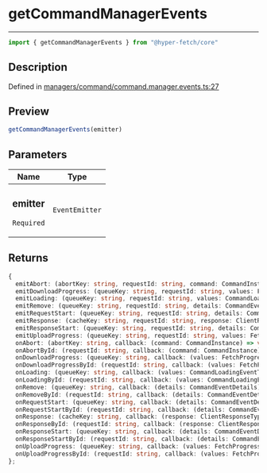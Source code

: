 

# getCommandManagerEvents

<div class="api-docs__separator" data-reactroot="">

---

</div><div class="api-docs__import" data-reactroot="">

```ts
import { getCommandManagerEvents } from "@hyper-fetch/core"
```

</div><div class="api-docs__section">

## Description

</div><div class="api-docs__description"><span class="api-docs__do-not-parse">



</span></div><p class="api-docs__definition">

Defined in [managers/command/command.manager.events.ts:27](https://github.com/BetterTyped/hyper-fetch/blob/a5ae46b5/packages/core/src/managers/command/command.manager.events.ts#L27)

</p><div class="api-docs__section">

## Preview

</div><div class="api-docs__preview fn">

```ts
getCommandManagerEvents(emitter)
```

</div><div class="api-docs__section">

## Parameters

</div><div class="api-docs__parameters"><table><thead><tr><th>Name</th><th>Type</th></tr></thead><tbody><tr param-data="emitter"><td class="api-docs__param-name required">

### emitter 

`Required`

</td><td class="api-docs__param-type">

`EventEmitter`

</td></tr></tbody></table></div><div class="api-docs__section">

## Returns

</div><div class="api-docs__returns">

```ts
{
  emitAbort: (abortKey: string, requestId: string, command: CommandInstance) => void;
  emitDownloadProgress: (queueKey: string, requestId: string, values: FetchProgressType, details: CommandEventDetails) => void;
  emitLoading: (queueKey: string, requestId: string, values: CommandLoadingEventType) => void;
  emitRemove: (queueKey: string, requestId: string, details: CommandEventDetails) => void;
  emitRequestStart: (queueKey: string, requestId: string, details: CommandEventDetails) => void;
  emitResponse: (cacheKey: string, requestId: string, response: ClientResponseType, details: CommandResponseDetails) => void;
  emitResponseStart: (queueKey: string, requestId: string, details: CommandEventDetails) => void;
  emitUploadProgress: (queueKey: string, requestId: string, values: FetchProgressType, details: CommandEventDetails) => void;
  onAbort: (abortKey: string, callback: (command: CommandInstance) => void) => VoidFunction;
  onAbortById: (requestId: string, callback: (command: CommandInstance) => void) => VoidFunction;
  onDownloadProgress: (queueKey: string, callback: (values: FetchProgressType, details: CommandEventDetails) => void) => VoidFunction;
  onDownloadProgressById: (requestId: string, callback: (values: FetchProgressType, details: CommandEventDetails) => void) => VoidFunction;
  onLoading: (queueKey: string, callback: (values: CommandLoadingEventType) => void) => VoidFunction;
  onLoadingById: (requestId: string, callback: (values: CommandLoadingEventType) => void) => VoidFunction;
  onRemove: (queueKey: string, callback: (details: CommandEventDetails) => void) => VoidFunction;
  onRemoveById: (requestId: string, callback: (details: CommandEventDetails) => void) => VoidFunction;
  onRequestStart: (queueKey: string, callback: (details: CommandEventDetails) => void) => VoidFunction;
  onRequestStartById: (requestId: string, callback: (details: CommandEventDetails) => void) => VoidFunction;
  onResponse: (cacheKey: string, callback: (response: ClientResponseType, details: CommandResponseDetails) => void) => VoidFunction;
  onResponseById: (requestId: string, callback: (response: ClientResponseType, details: CommandResponseDetails) => void) => VoidFunction;
  onResponseStart: (queueKey: string, callback: (details: CommandEventDetails) => void) => VoidFunction;
  onResponseStartById: (requestId: string, callback: (details: CommandEventDetails) => void) => VoidFunction;
  onUploadProgress: (queueKey: string, callback: (values: FetchProgressType, details: CommandEventDetails) => void) => VoidFunction;
  onUploadProgressById: (requestId: string, callback: (values: FetchProgressType, details: CommandEventDetails) => void) => VoidFunction;
};

```

</div>